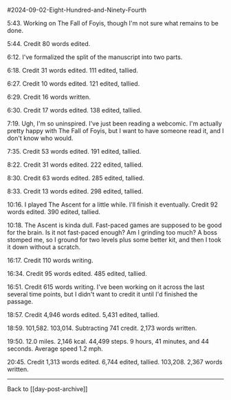 #2024-09-02-Eight-Hundred-and-Ninety-Fourth

5:43.  Working on The Fall of Foyis, though I'm not sure what remains to be done.

5:44.  Credit 80 words edited.

6:12.  I've formalized the split of the manuscript into two parts.

6:18.  Credit 31 words edited.  111 edited, tallied.

6:27.  Credit 10 words edited.  121 edited, tallied.

6:29.  Credit 16 words written.

6:30.  Credit 17 words edited.  138 edited, tallied.

7:19.  Ugh, I'm so uninspired.  I've just been reading a webcomic.  I'm actually pretty happy with The Fall of Foyis, but I want to have someone read it, and I don't know who would.

7:35.  Credit 53 words edited.  191 edited, tallied.

8:22.  Credit 31 words edited.  222 edited, tallied.

8:30.  Credit 63 words edited.  285 edited, tallied.

8:33.  Credit 13 words edited.  298 edited, tallied.

10:16.  I played The Ascent for a little while.  I'll finish it eventually.  Credit 92 words edited.  390 edited, tallied.

10:18.  The Ascent is kinda dull.  Fast-paced games are supposed to be good for the brain.  Is it not fast-paced enough?  Am I grinding too much?  A boss stomped me, so I ground for two levels plus some better kit, and then I took it down without a scratch.  

16:17.  Credit 110 words writing.

16:34.  Credit 95 words edited.  485 edited, tallied.

16:51.  Credit 615 words writing.  I've been working on it across the last several time points, but I didn't want to credit it until I'd finished the passage.

18:57.  Credit 4,946 words edited.  5,431 edited, tallied.

18:59.  101,582.  103,014.  Subtracting 741 credit.  2,173 words written.

19:50.  12.0 miles.  2,146 kcal.  44,499 steps.  9 hours, 41 minutes, and 44 seconds.  Average speed 1.2 mph.

20:45.  Credit 1,313 words edited.  6,744 edited, tallied.  103,208.  2,367 words written.

---
Back to [[day-post-archive]]
